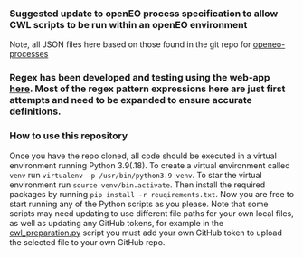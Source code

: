 ### Suggested update to openEO process specification to allow CWL scripts to be run within an openEO environment
Note, all JSON files here based on those found in the git repo for [openeo-processes](https://github.com/eodcgmbh/openeo-processes/tree/7044771f54525f6b613a8fc065f5f7d688eeca35)

### Regex has been developed and testing using the web-app [here](https://regex101.com/r/wApQYM/1). Most of the regex pattern expressions here are just first attempts and need to be expanded to ensure accurate definitions.

### How to use this repository
Once you have the repo cloned, all code should be executed in a virtual environment running Python 3.9(.18). To create a virtual environment called `venv` run `virtualenv -p /usr/bin/python3.9 venv`. To star the virtual environment run `source venv/bin.activate`. Then install the required packages by running `pip install -r reuqirements.txt`. Now you are free to start running any of the Python scripts as you please. Note that some scripts may need updating to use different file paths for your own local files, as well as updating any GitHub tokens, for example in the [cwl_preparation.py](https://github.com/tjellicoe-tpzuk/openeo_processes_update/blob/main/cwl_preparation.py) script you must add your own GitHub token to upload the selected file to your own GitHub repo.
